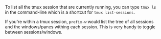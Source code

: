 To list all the tmux session that are currently running, you can type `tmux ls` in the command-line which is a shortcut for `tmux list-sessions`.

If you're within a tmux session, `prefix-w` would list the tree of all sessions and the windows/panes withing each session. This is very handy to toggle between sessions/windows.
